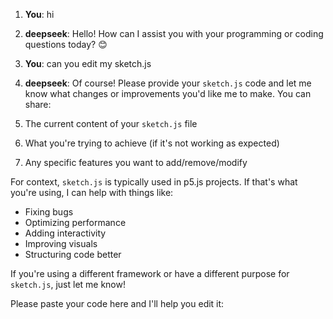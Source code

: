 1. **You**: hi
2. **deepseek**: Hello! How can I assist you with your programming or coding questions today? 😊
3. **You**: can you edit my sketch.js
4. **deepseek**: Of course! Please provide your `sketch.js` code and let me know what changes or improvements you'd like me to make. You can share:

1. The current content of your `sketch.js` file
2. What you're trying to achieve (if it's not working as expected)
3. Any specific features you want to add/remove/modify

For context, `sketch.js` is typically used in p5.js projects. If that's what you're using, I can help with things like:
- Fixing bugs
- Optimizing performance
- Adding interactivity
- Improving visuals
- Structuring code better

If you're using a different framework or have a different purpose for `sketch.js`, just let me know!

Please paste your code here and I'll help you edit it: